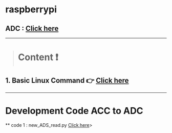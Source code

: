 # raspberrypi
## ADC : [Click here](https://github.com/kittikhun123456789/ADS1x15-ADC.git)
> 

---

> # **Content** :exclamation:

## 1. Basic Linux Command :point_right: [Click here](https://github.com/kittikhun123456789/raspberrypi/blob/main/linux.md)

---

# Development Code ACC to ADC
** code 1 : new_ADS_read.py [Click here](https://github.com/kittikhun123456789/ADS1x15-ADC/blob/main/examples/new_ADS_read.py)> 







